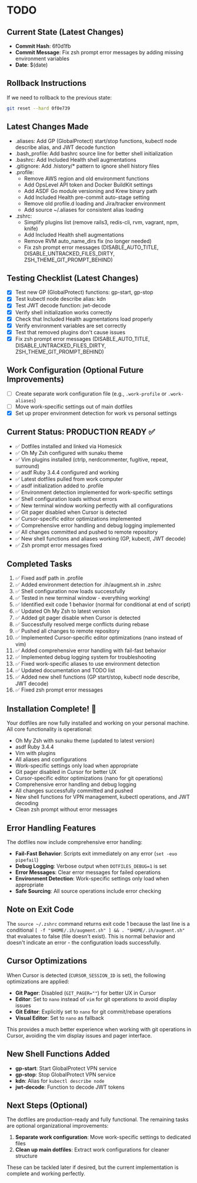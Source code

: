 # TODO

## Current State (Latest Changes)
- **Commit Hash**: 6f0d1fb
- **Commit Message**: Fix zsh prompt error messages by adding missing environment variables
- **Date**: $(date)

## Rollback Instructions
If we need to rollback to the previous state:
```bash
git reset --hard 0f0e739
```

## Latest Changes Made
- .aliases: Add GP (GlobalProtect) start/stop functions, kubectl node describe alias, and JWT decode function
- .bash_profile: Add bashrc source line for better shell initialization
- .bashrc: Add Included Health shell augmentations
- .gitignore: Add .history/* pattern to ignore shell history files
- .profile: 
  * Remove AWS region and old environment functions
  * Add OpsLevel API token and Docker BuildKit settings
  * Add ASDF Go module versioning and Krew binary path
  * Add Included Health pre-commit auto-stage setting
  * Remove old profile.d loading and Jira/tracker environment
  * Add source ~/.aliases for consistent alias loading
- .zshrc: 
  * Simplify plugins list (remove rails3, redis-cli, rvm, vagrant, npm, knife)
  * Add Included Health shell augmentations
  * Remove RVM auto_name_dirs fix (no longer needed)
  * Fix zsh prompt error messages (DISABLE_AUTO_TITLE, DISABLE_UNTRACKED_FILES_DIRTY, ZSH_THEME_GIT_PROMPT_BEHIND)

## Testing Checklist (Latest Changes)
- [x] Test new GP (GlobalProtect) functions: gp-start, gp-stop
- [x] Test kubectl node describe alias: kdn
- [x] Test JWT decode function: jwt-decode
- [x] Verify shell initialization works correctly
- [x] Check that Included Health augmentations load properly
- [x] Verify environment variables are set correctly
- [x] Test that removed plugins don't cause issues
- [x] Fix zsh prompt error messages (DISABLE_AUTO_TITLE, DISABLE_UNTRACKED_FILES_DIRTY, ZSH_THEME_GIT_PROMPT_BEHIND)

## Work Configuration (Optional Future Improvements)
- [ ] Create separate work configuration file (e.g., `.work-profile` or `.work-aliases`)
- [ ] Move work-specific settings out of main dotfiles
- [x] Set up proper environment detection for work vs personal settings

## Current Status: PRODUCTION READY ✅
- ✅ Dotfiles installed and linked via Homesick
- ✅ Oh My Zsh configured with sunaku theme
- ✅ Vim plugins installed (ctrlp, nerdcommenter, fugitive, repeat, surround)
- ✅ asdf Ruby 3.4.4 configured and working
- ✅ Latest dotfiles pulled from work computer
- ✅ asdf initialization added to .profile
- ✅ Environment detection implemented for work-specific settings
- ✅ Shell configuration loads without errors
- ✅ New terminal window working perfectly with all configurations
- ✅ Git pager disabled when Cursor is detected
- ✅ Cursor-specific editor optimizations implemented
- ✅ Comprehensive error handling and debug logging implemented
- ✅ All changes committed and pushed to remote repository
- ✅ New shell functions and aliases working (GP, kubectl, JWT decode)
- ✅ Zsh prompt error messages fixed

## Completed Tasks
1. ✅ Fixed asdf path in .profile
2. ✅ Added environment detection for .ih/augment.sh in .zshrc
3. ✅ Shell configuration now loads successfully
4. ✅ Tested in new terminal window - everything working!
5. ✅ Identified exit code 1 behavior (normal for conditional at end of script)
6. ✅ Updated Oh My Zsh to latest version
7. ✅ Added git pager disable when Cursor is detected
8. ✅ Successfully resolved merge conflicts during rebase
9. ✅ Pushed all changes to remote repository
10. ✅ Implemented Cursor-specific editor optimizations (nano instead of vim)
11. ✅ Added comprehensive error handling with fail-fast behavior
12. ✅ Implemented debug logging system for troubleshooting
13. ✅ Fixed work-specific aliases to use environment detection
14. ✅ Updated documentation and TODO list
15. ✅ Added new shell functions (GP start/stop, kubectl node describe, JWT decode)
16. ✅ Fixed zsh prompt error messages

## Installation Complete! 🎉
Your dotfiles are now fully installed and working on your personal machine. All core functionality is operational:
- Oh My Zsh with sunaku theme (updated to latest version)
- asdf Ruby 3.4.4
- Vim with plugins
- All aliases and configurations
- Work-specific settings only load when appropriate
- Git pager disabled in Cursor for better UX
- Cursor-specific editor optimizations (nano for git operations)
- Comprehensive error handling and debug logging
- All changes successfully committed and pushed
- New shell functions for VPN management, kubectl operations, and JWT decoding
- Clean zsh prompt without error messages

## Error Handling Features
The dotfiles now include comprehensive error handling:
- **Fail-Fast Behavior**: Scripts exit immediately on any error (`set -euo pipefail`)
- **Debug Logging**: Verbose output when `DOTFILES_DEBUG=1` is set
- **Error Messages**: Clear error messages for failed operations
- **Environment Detection**: Work-specific settings only load when appropriate
- **Safe Sourcing**: All source operations include error checking

## Note on Exit Code
The `source ~/.zshrc` command returns exit code 1 because the last line is a conditional `[ -f "$HOME/.ih/augment.sh" ] && . "$HOME/.ih/augment.sh"` that evaluates to false (file doesn't exist). This is normal behavior and doesn't indicate an error - the configuration loads successfully.

## Cursor Optimizations
When Cursor is detected (`CURSOR_SESSION_ID` is set), the following optimizations are applied:
- **Git Pager**: Disabled (`GIT_PAGER=""`) for better UX in Cursor
- **Editor**: Set to `nano` instead of `vim` for git operations to avoid display issues
- **Git Editor**: Explicitly set to `nano` for git commit/rebase operations
- **Visual Editor**: Set to `nano` as fallback

This provides a much better experience when working with git operations in Cursor, avoiding the vim display issues and pager interface.

## New Shell Functions Added
- **gp-start**: Start GlobalProtect VPN service
- **gp-stop**: Stop GlobalProtect VPN service  
- **kdn**: Alias for `kubectl describe node`
- **jwt-decode**: Function to decode JWT tokens

## Next Steps (Optional)
The dotfiles are production-ready and fully functional. The remaining tasks are optional organizational improvements:
1. **Separate work configuration**: Move work-specific settings to dedicated files
2. **Clean up main dotfiles**: Extract work configurations for cleaner structure

These can be tackled later if desired, but the current implementation is complete and working perfectly. 
